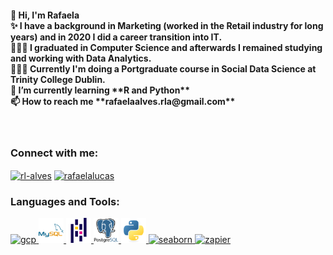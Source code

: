 <h4 align="left">
  👋 Hi, I'm Rafaela <br>
  ✨ I have a background in Marketing (worked in the Retail industry for long years) and in 2020 I did a career transition into IT. <br>
  👩🏻‍🎓 I graduated in Computer Science and afterwards I remained studying and working with Data Analytics. <br>
  👩🏻‍💻 Currently I'm doing a Portgraduate course in Social Data Science at Trinity College Dublin.  <br>
  🌱 I’m currently learning **R and Python** <br>
  📫 How to reach me **rafaelaalves.rla@gmail.com** </h4> <br> 


<h3 align="left">Connect with me:</h3>
<p align="left">
<a href="https://linkedin.com/in/rl-alves" target="blank"><img align="center" src="https://raw.githubusercontent.com/rahuldkjain/github-profile-readme-generator/master/src/images/icons/Social/linked-in-alt.svg" alt="rl-alves" height="30" width="40" /></a>
<a href="https://kaggle.com/rafaelalucas" target="blank"><img align="center" src="https://raw.githubusercontent.com/rahuldkjain/github-profile-readme-generator/master/src/images/icons/Social/kaggle.svg" alt="rafaelalucas" height="30" width="40" /></a>
</p>

<h3 align="left">Languages and Tools:</h3>
<p align="left"> <a href="https://cloud.google.com" target="_blank" rel="noreferrer"> <img src="https://www.vectorlogo.zone/logos/google_cloud/google_cloud-icon.svg" alt="gcp" width="40" height="40"/> </a> <a href="https://www.mysql.com/" target="_blank" rel="noreferrer"> <img src="https://raw.githubusercontent.com/devicons/devicon/master/icons/mysql/mysql-original-wordmark.svg" alt="mysql" width="40" height="40"/> </a> <a href="https://pandas.pydata.org/" target="_blank" rel="noreferrer"> <img src="https://raw.githubusercontent.com/devicons/devicon/2ae2a900d2f041da66e950e4d48052658d850630/icons/pandas/pandas-original.svg" alt="pandas" width="40" height="40"/> </a> <a href="https://www.postgresql.org" target="_blank" rel="noreferrer"> <img src="https://raw.githubusercontent.com/devicons/devicon/master/icons/postgresql/postgresql-original-wordmark.svg" alt="postgresql" width="40" height="40"/> </a> <a href="https://www.python.org" target="_blank" rel="noreferrer"> <img src="https://raw.githubusercontent.com/devicons/devicon/master/icons/python/python-original.svg" alt="python" width="40" height="40"/> </a> <a href="https://seaborn.pydata.org/" target="_blank" rel="noreferrer"> <img src="https://seaborn.pydata.org/_images/logo-mark-lightbg.svg" alt="seaborn" width="40" height="40"/> </a> <a href="https://zapier.com" target="_blank" rel="noreferrer"> <img src="https://www.vectorlogo.zone/logos/zapier/zapier-icon.svg" alt="zapier" width="40" height="40"/> </a> </p>





<!--

## Hi there 👋

-  ✨ Couple of years ago I did a career transition from Marketing to IT.
-  👩🏻‍🎓 I graduated in Computer Science and afterwards I remained studying Data Analytics, which is my topic of interest.
-  👩🏻‍💻 I recently completed a bootcamp in D.A, at Le Wagon and now I've worked on my portfolio.   
-  🔭 I’m currently working as a Data Analyst at Accenture (Dublin). I deal with the data from new joiners in training.
-  🌱 I’m currently learning Python and also studying about investments 💰
-  📫 How to reach me: rafaelaalves.rla@gmail.com
-  👯 Pronouns: she/her
-  ⚡ Fun fact: I can only super focous if I'm listing to brown noise 
**rafaelaalves19/rafaelaalves19** is a ✨ _special_ ✨ repository because its `README.md` (this file) appears on your GitHub profile.

Here are some ideas to get you started:

- 👯 I’m looking to collaborate on ...
- 🤔 I’m looking for help with ...
- 💬 Ask me about ...
-->
